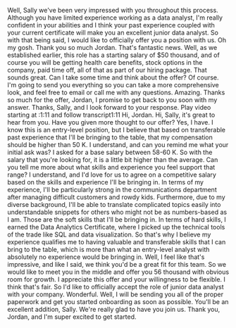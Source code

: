 
Well, Sally we've been very impressed with you throughout this process. Although you have limited experience working as a data analyst, I'm really confident in your abilities and I think your past experience coupled with your current certificate will make you an excellent junior data analyst. So with that being said, I would like to officially offer you a position with us. Oh my gosh. Thank you so much Jordan. That's fantastic news. Well, as we established earlier, this role has a starting salary of $50 thousand, and of course you will be getting health care benefits, stock options in the company, paid time off, all of that as part of our hiring package. That sounds great. Can I take some time and think about the offer? Of course. I'm going to send you everything so you can take a more comprehensive look, and feel free to email or call me with any questions. Amazing. Thanks so much for the offer, Jordan, I promise to get back to you soon with my answer. Thanks, Sally, and I look forward to your response.
Play video starting at :1:11 and follow transcript1:11
Hi, Jordan. Hi, Sally, it's great to hear from you. Have you given more thought to our offer? Yes, I have. I know this is an entry-level position, but I believe that based on transferable past experience that I'll be bringing to the table, that my compensation should be higher than 50 K. I understand, and can you remind me what your initial ask was? I asked for a base salary between 58-60 K. So with the salary that you're looking for, it is a little bit higher than the average. Can you tell me more about what skills and experience you feel support that range? I understand, and I'd love for us to agree on a competitive salary based on the skills and experience I'll be bringing in. In terms of my experience, I'll be particularly strong in the communications department after managing difficult customers and rowdy kids. Furthermore, due to my diverse background, I'll be able to translate complicated topics easily into understandable snippets for others who might not be as numbers-based as I am. Those are the soft skills that I'll be bringing in. In terms of hard skills, I earned the Data Analytics Certificate, where I picked up the technical tools of the trade like SQL and data visualization. So that's why I believe my experience qualifies me to having valuable and transferable skills that I can bring to the table, which is more than what an entry-level analyst with absolutely no experience would be bringing in. Well, I feel like that's impressive, and like I said, we think you'd be a great fit for this team. So we would like to meet you in the middle and offer you 56 thousand with obvious room for growth. I appreciate this offer and your willingness to be flexible. I think that's fair. So I'd like to officially accept the role of junior data analyst with your company. Wonderful. Well, I will be sending you all of the proper paperwork and get you started onboarding as soon as possible. You'll be an excellent addition, Sally. We're really glad to have you join us. Thank you, Jordan, and I'm super excited to get started.